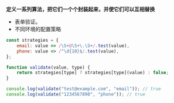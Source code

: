 **定义一系列算法，把它们一个个封装起来，并使它们可以互相替换**

- 表单验证。
- 不同环境的配置策略

```js
const strategies = {
    email: value => /\S+@\S+\.\S+/.test(value),
    phone: value => /^\d{10}$/.test(value),
};

function validate(value, type) {
    return strategies[type] ? strategies[type](value) : false;
}

console.log(validate("test@example.com", "email")); // true
console.log(validate("1234567890", "phone")); // true
```